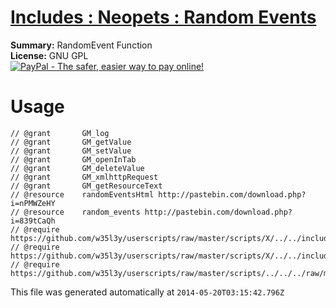 
# [Includes : Neopets : Random Events](.)

**Summary:** RandomEvent Function<br />
**License:** GNU GPL<br />
[![PayPal - The safer, easier way to pay online!](https://www.paypalobjects.com/en_US/i/btn/btn_donate_SM.gif "PayPal - The safer, easier way to pay online!")](http://goo.gl/Fv19S)

# Usage
```
// @grant		GM_log
// @grant		GM_getValue
// @grant		GM_setValue
// @grant		GM_openInTab
// @grant		GM_deleteValue
// @grant		GM_xmlhttpRequest
// @grant		GM_getResourceText
// @resource	randomEventsHtml http://pastebin.com/download.php?i=nPMWZeHY
// @resource	random_events http://pastebin.com/download.php?i=839tCaQh
// @require		https://github.com/w35l3y/userscripts/raw/master/scripts/X/../../includes/Includes__XPath/63808.user.js
// @require		https://github.com/w35l3y/userscripts/raw/master/scripts/X/../../includes/Includes__Persist_%5BBETA%5D/154322.user.js
// @require	https://github.com/w35l3y/userscripts/raw/master/scripts/../../../raw/master/includes/Includes__Neopets__Random_Events/154363.user.js
```

This file was generated automatically at `2014-05-20T03:15:42.796Z`